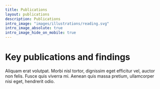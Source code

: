 ```yaml
---
title: Publications
layout: publications
description: Publications
intro_image: "images/illustrations/reading.svg"
intro_image_absolute: true
intro_image_hide_on_mobile: true
---
```


# Key publications and findings

Aliquam erat volutpat. Morbi nisl tortor, dignissim eget efficitur vel, auctor non felis. Fusce quis viverra mi. Aenean
quis massa pretium, ullamcorper nisi eget, hendrerit odio.
